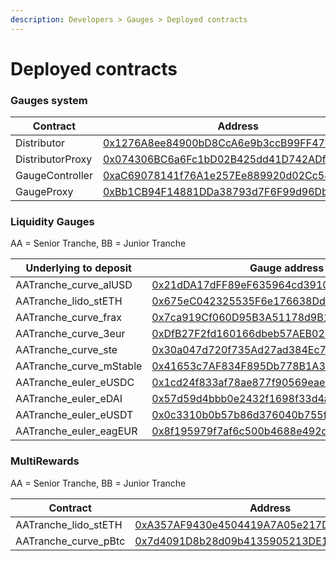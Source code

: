 ```yaml
---
description: Developers > Gauges > Deployed contracts
---
```


# Deployed contracts

### Gauges system&#x20;

| Contract         | Address                                                                                                               |
| ---------------- | --------------------------------------------------------------------------------------------------------------------- |
| Distributor      | [0x1276A8ee84900bD8CcA6e9b3ccB99FF4771Fe329](https://etherscan.io/address/0x1276a8ee84900bd8cca6e9b3ccb99ff4771fe329) |
| DistributorProxy | [0x074306BC6a6Fc1bD02B425dd41D742ADf36Ca9C6](https://etherscan.io/address/0x074306bc6a6fc1bd02b425dd41d742adf36ca9c6) |
| GaugeController  | [0xaC69078141f76A1e257Ee889920d02Cc547d632f](https://etherscan.io/address/0xac69078141f76a1e257ee889920d02cc547d632f) |
| GaugeProxy       | [0xBb1CB94F14881DDa38793d7F6F99d96Db0594051](https://etherscan.io/address/0xbb1cb94f14881dda38793d7f6f99d96db0594051) |

### Liquidity Gauges&#x20;

AA = Senior Tranche, BB = Junior Tranche

| Underlying to deposit     | Gauge address                                                                                                          |
| ------------------------- | ---------------------------------------------------------------------------------------------------------------------- |
| AATranche\_curve\_alUSD   | [0x21dDA17dFF89eF635964cd3910d167d562112f57](https://etherscan.io/address/0x21dda17dff89ef635964cd3910d167d562112f57)  |
| AATranche\_lido\_stETH    | [0x675eC042325535F6e176638Dd2d4994F645502B9](https://etherscan.io/address/0x675ec042325535f6e176638dd2d4994f645502b9)  |
| AATranche\_curve\_frax    | [0x7ca919Cf060D95B3A51178d9B1BCb1F324c8b693](https://etherscan.io/address/0x7ca919cf060d95b3a51178d9b1bcb1f324c8b693)  |
| AATranche\_curve\_3eur    | [0xDfB27F2fd160166dbeb57AEB022B9EB85EA4611C](https://etherscan.io/address/0xdfb27f2fd160166dbeb57aeb022b9eb85ea4611c)  |
| AATranche\_curve\_ste     | [0x30a047d720f735Ad27ad384Ec77C36A4084dF63E](https://etherscan.io/address/0x30a047d720f735ad27ad384ec77c36a4084df63e)  |
| AATranche\_curve\_mStable | [0x41653c7AF834F895Db778B1A31EF4F68Be48c37c](https://etherscan.io/address/0x41653c7af834f895db778b1a31ef4f68be48c37c)  |
| AATranche\_euler\_eUSDC   | [0x1cd24f833af78ae877f90569eaec3174d6769995](https://etherscan.io/address/0x1cd24f833af78ae877f90569eaec3174d6769995)  |
| AATranche\_euler\_eDAI    | [0x57d59d4bbb0e2432f1698f33d4a47b3c7a9754f3](https://etherscan.io/address/0x57d59d4bbb0e2432f1698f33d4a47b3c7a9754f3)  |
| AATranche\_euler\_eUSDT   | [0x0c3310b0b57b86d376040b755f94a925f39c4320](https://etherscan.io/address/0x0c3310b0b57b86d376040b755f94a925f39c4320)  |
| AATranche\_euler\_eagEUR  | [0x8f195979f7af6c500b4688e492d07036c730c1b2](https://etherscan.io/address/0x8f195979f7af6c500b4688e492d07036c730c1b2)  |

### **MultiRewards**

AA = Senior Tranche, BB = Junior Tranche

| Contract               | Address                                                                                                               |
| ---------------------- | --------------------------------------------------------------------------------------------------------------------- |
| AATranche\_lido\_stETH | [0xA357AF9430e4504419A7A05e217D4A490Ecec6FA](https://etherscan.io/address/0xa357af9430e4504419a7a05e217d4a490ecec6fa) |
| AATranche\_curve\_pBtc | [0x7d4091D8b28d09b4135905213DE105C45d7F459d](https://etherscan.io/address/0x7d4091D8b28d09b4135905213DE105C45d7F459d) |

